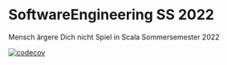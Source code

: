 # SoftwareEngineering SS 2022

Mensch ärgere Dich nicht Spiel in Scala
Sommersemester 2022

[![codecov](https://codecov.io/gh/LeopoldSappler/se_madn/branch/main/graph/badge.svg?token=OKJSHNIBFA)](https://codecov.io/gh/LeopoldSappler/se_madn)
